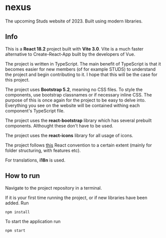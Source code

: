 # nexus
The upcoming Studs website of 2023. Built using modern libraries.

## Info
This is a **React 18.2** project built with **Vite 3.0**. Vite is a much faster alternative to Create-React-App built by the developers of Vue. 

The project is written in TypeScript. The main benefit of TypeScript is that it becomes easier for new members (of for example STUDS) to understand the project and begin contributing to it. I hope that this will be the case for this project.

The project uses **Bootstrap 5.2**, meaning no CSS files. To style the components, use bootstrap classnames or if necessary inline CSS. The purpose of this is once again for the project to be easy to delve into. Everything you see on the website will be contained withing each component's TypeScript file.

The project uses the **react-bootstrap** library which has several prebuilt components. Althought these don't have to be used.

The project uses the **react-icons** library for all usage of icons. 

The project follows [this](https://github.com/alan2207/bulletproof-react) React convention to a certain extent (mainly for folder structuring, with features etc).

For translations, **i18n** is used.

## How to run
Navigate to the project repository in a terminal.

If it is your first time running the project, or if new libraries have been added. Run
```
npm install
```

To start the application run 
```
npm start
```
